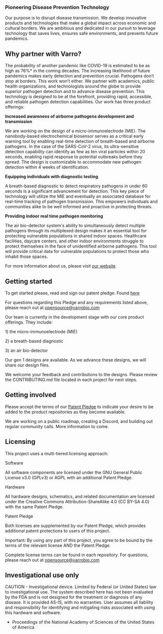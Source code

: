 ### **Pioneering Disease Prevention Technology**

Our purpose is to disrupt disease transmission. We develop innovative products and technologies that make a global impact across economic and cultural borders. We are ambitious and dedicated in our pursuit to leverage technology that saves lives, ensures safe environments, and prevents future pandemics.

## **Why partner with Varro?**

The probability of another pandemic like COVID-19 is estimated to be as high as 76%\* in the coming decades. The increasing likelihood of future pandemics makes early detection and prevention crucial. Pathogens don’t stop at borders. This work won’t either. We partner with academics, public health organizations, and technologists around the globe to provide superior pathogen detection and to advance disease prevention. This technology is designed to be at the forefront, providing rapid, accessible, and reliable pathogen detection capabilities. Our work has three product offerings: 

**Increased awareness of airborne pathogens development and transmission**

We are working on the design of a micro-immunoelectrode (MIE). The nanobody-based electrochemical biosensor serves as a critical early warning tool by enabling real-time detection of breath-based and  airborne pathogens. In the case of the SARS-CoV-2 virus, its ultra-sensitive detection capability can identify as few as ten viral particles within 20 seconds, enabling rapid response to potential outbreaks before they spread. The design is customizable to accommodate new pathogen detection within 4 weeks of identification. 

**Equipping individuals with diagnostic testing**

A breath-based diagnostic to detect respiratory pathogens in under 60 seconds is a significant advancement for detection. This key piece of technology will utilize the MIE and eventually an associated database for real-time tracking of pathogen transmission. This empowers individuals and communities alike to be well informed and proactive in protecting threats. 

**Providing indoor real time pathogen monitoring**

The air bio-detector system's ability to simultaneously detect multiple pathogens through its multiplexed design makes it an essential tool for protecting vulnerable populations in shared indoor spaces. Healthcare facilities, daycare centers, and other indoor environments struggle to protect themselves in the face of unidentified airborne pathogens. This tool will provide critical data for vulnerable populations to protect those who inhabit those spaces.

For more information about us, please visit [our website](https://varrobio.com/). 

## **Getting started**

To get started please, read and sign our patent pledge. Found [here](https://docs.google.com/forms/d/e/1FAIpQLSdmQE0pj8W1iSjWoWyVnj0cHxGuY-nCYL62yg1rz4jE8D2y7w/viewform?embedded=true) 

For questions regarding this Pledge and any requirements listed above, please reach out at [opensource@varrobio.com](mailto:opensource@varrobio.com)

Our team is currently in the development stage with our core product offerings. They include:

1\) the micro-immunoelectrode (MIE)

2\) a breath-based diagnostic

3\) an air bio-detector

Our gen 1 designs are available. As we advance these designs, we will share our design files.

We welcome your feedback and contributions to the designs. Please review the CONTRIBUTING.md file located in each project for next steps. 

## **Getting involved**

Please accept the terms of our [Patent Pledge](https://docs.google.com/forms/d/e/1FAIpQLSdmQE0pj8W1iSjWoWyVnj0cHxGuY-nCYL62yg1rz4jE8D2y7w/viewform?embedded=true)   to indicate your desire to be added to the product repositories as they become available.

We are working on a public roadmap, creating a Discord, and building out regular community calls. More information to come.  

## **Licensing**

This project uses a multi-tiered licensing approach:

Software

All software components are licensed under the GNU General Public License v3.0 (GPLv3) or AGPL with an additional Patent Pledge.

Hardware

All hardware designs, schematics, and related documentation are licensed under the Creative Commons Attribution-ShareAlike 4.0 (CC BY-SA 4.0) with the same Patent Pledge.

Patent Pledge

Both licenses are supplemented by our Patent Pledge, which provides additional patent protections to users of this project. 

Important: By using any part of this project, you agree to be bound by the terms of the relevant license AND the Patent Pledge.

Complete license terms can be found in each repository. For questions, please reach out at [opensource@varrobio.com](mailto:opensource@varrobio.com)

## **Investigational use only**

CAUTION \- Investigational device. Limited by Federal (or United States) law to investigational use. The system described here has not been evaluated by the FDA and is not designed for the treatment or diagnosis of any disease. It is provided AS-IS, with no warranties. User assumes all liability and responsibility for identifying and mitigating risks associated with using this hardware and software.

* Proceedings of the National Academy of Sciences of the United States of America
